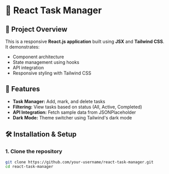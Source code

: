 # 🎨 React Task Manager

## 🚀 Project Overview
This is a responsive **React.js application** built using **JSX** and **Tailwind CSS**. It demonstrates:
- Component architecture
- State management using hooks
- API integration
- Responsive styling with Tailwind CSS

## 📂 Features
- **Task Manager:** Add, mark, and delete tasks
- **Filtering:** View tasks based on status (All, Active, Completed)
- **API Integration:** Fetch sample data from JSONPlaceholder
- **Dark Mode:** Theme switcher using Tailwind's dark mode

## 🛠 Installation & Setup
### **1. Clone the repository**
```sh
git clone https://github.com/your-username/react-task-manager.git
cd react-task-manager
